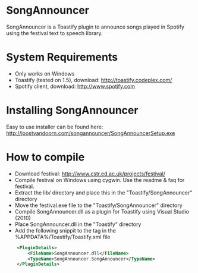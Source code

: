 SongAnnouncer
=============

SongAnnouncer is a Toastify plugin to announce songs played in Spotify using the festival text to speech library.

System Requirements
=============

- Only works on Windows
- Toastify (tested on 1.5), download: http://toastify.codeplex.com/
- Spotify client, download: http://www.spotify.com

Installing SongAnnouncer
=============
Easy to use installer can be found here:
http://joostvandoorn.com/songannouncer/SongAnnouncerSetup.exe

How to compile
=============
- Download festival: http://www.cstr.ed.ac.uk/projects/festival/
- Compile festival on Windows using cygwin. Use the readme & faq for festival.
- Extract the lib/ directory and place this in the "Toastify/SongAnnouncer" directory
- Move the festival.exe file to the "Toastify/SongAnnouncer" directory
- Compile SongAnnouncer.dll as a plugin for Toastify using Visual Studio (2010)
- Place SongAnnouncer.dll in the "Toastify" directory
- Add the following snippit to the <Plugin> tag in the %APPDATA%/Toastify/Toastify.xml file

```xml
    <PluginDetails>
        <FileName>SongAnnouncer.dll</FileName>
        <TypeName>SongAnnouncer.SongAnnouncer</TypeName>
    </PluginDetails>
```